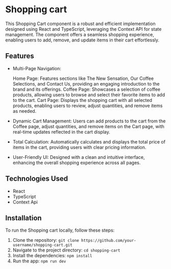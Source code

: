 # Shopping cart

This Shopping Cart component is a robust and efficient implementation designed using React and TypeScript, leveraging the Context API for state management. The component offers a seamless shopping experience, enabling users to add, remove, and update items in their cart effortlessly.

## Features

- Multi-Page Navigation:

  Home Page: Features sections like The New Sensation, Our Coffee Selections, and Contact Us, providing an engaging introduction to the brand and its offerings.
  Coffee Page: Showcases a selection of coffee products, allowing users to browse and select their favorite items to add to the cart.
  Cart Page: Displays the shopping cart with all selected products, enabling users to review, adjust quantities, and remove items as needed.
  
- Dynamic Cart Management: Users can add products to the cart from the Coffee page, adjust quantities, and remove items on the Cart page, with real-time updates reflected in the cart display.

- Total Calculation: Automatically calculates and displays the total price of items in the cart, providing users with clear pricing information.

- User-Friendly UI: Designed with a clean and intuitive interface, enhancing the overall shopping experience across all pages.
## Technologies Used

- React
- TypeScript
- Context Api

## Installation

To run the Shopping cart locally, follow these steps:

1. Clone the repository: `git clone https://github.com/your-username/shopping-cart.git`
2. Navigate to the project directory: `cd shopping-cart`
3. Install the dependencies: `npm install`
4. Run the app: `npm run dev`

